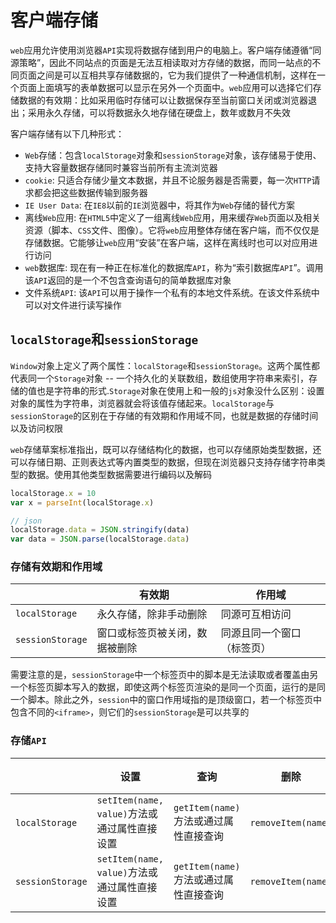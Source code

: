# 客户端存储
`web`应用允许使用浏览器`API`实现将数据存储到用户的电脑上。客户端存储遵循“同源策略”，因此不同站点的页面是无法互相读取对方存储的数据，而同一站点的不同页面之间是可以互相共享存储数据的，它为我们提供了一种通信机制，这样在一个页面上面填写的表单数据可以显示在另外一个页面中。`web`应用可以选择它们存储数据的有效期：比如采用临时存储可以让数据保存至当前窗口关闭或浏览器退出；采用永久存储，可以将数据永久地存储在硬盘上，数年或数月不失效

客户端存储有以下几种形式：
- `Web`存储：包含`localStorage`对象和`sessionStorage`对象，该存储易于使用、支持大容量数据存储同时兼容当前所有主流浏览器
- `cookie`: 只适合存储少量文本数据，并且不论服务器是否需要，每一次`HTTP`请求都会把这些数据传输到服务器
- `IE User Data`: 在`IE8`以前的`IE`浏览器中，将其作为`Web`存储的替代方案
- 离线`Web`应用: 在`HTML5`中定义了一组离线`Web`应用，用来缓存`Web`页面以及相关资源（脚本、`CSS`文件、图像）。它将`web`应用整体存储在客户端，而不仅仅是存储数据。它能够让`web`应用“安装”在客户端，这样在离线时也可以对应用进行访问
- `web`数据库: 现在有一种正在标准化的数据库`API`，称为“索引数据库`API`”。调用该`API`返回的是一个不包含查询语句的简单数据库对象
- 文件系统`API`: 该`API`可以用于操作一个私有的本地文件系统。在该文件系统中可以对文件进行读写操作

## `localStorage`和`sessionStorage`
`Window`对象上定义了两个属性：`localStorage`和`sessionStorage`。这两个属性都代表同一个`Storage`对象 -- 一个持久化的关联数组，数组使用字符串来索引，存储的值也是字符串的形式.`Storage`对象在使用上和一般的`js`对象没什么区别：设置对象的属性为字符串，浏览器就会将该值存储起来。`localStorage`与`sessionStorage`的区别在于存储的有效期和作用域不同，也就是数据的存储时间以及访问权限

`web`存储草案标准指出，既可以存储结构化的数据，也可以存储原始类型数据，还可以存储日期、正则表达式等内置类型的数据，但现在浏览器只支持存储字符串类型的数据。使用其他类型数据需要进行编码以及解码

```javascript
localStorage.x = 10
var x = parseInt(localStorage.x)

// json
localStorage.data = JSON.stringify(data)
var data = JSON.parse(localStorage.data)
```

### 存储有效期和作用域
|  | 有效期 | 作用域 |
| ------ | ------ | ------ |
| `localStorage` | 永久存储，除非手动删除 | 同源可互相访问 |
| `sessionStorage` | 窗口或标签页被关闭，数据被删除 | 同源且同一个窗口（标签页） |

需要注意的是，`sessionStorage`中一个标签页中的脚本是无法读取或者覆盖由另一个标签页脚本写入的数据，即使这两个标签页渲染的是同一个页面，运行的是同一个脚本。除此之外，`session`中的窗口作用域指的是顶级窗口，若一个标签页中包含不同的`<iframe>`，则它们的`sessionStorage`是可以共享的

### 存储`API`
|  | 设置 | 查询 | 删除 | 清除所有 | 获取长度 | 获取键名 |
| ------ | ------ | ------ | ------ | ------ | ------ | ------ |
| `localStorage` | `setItem(name, value)`方法或通过属性直接设置 | `getItem(name)`方法或通过属性直接查询 | `removeItem(name)` | `clear()` | `length` | `key(index)` | 
| `sessionStorage` | `setItem(name, value)`方法或通过属性直接设置 | `getItem(name)`方法或通过属性直接查询 | `removeItem(name)` | `clear()` | `length`| `key(index)` |

